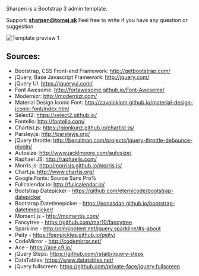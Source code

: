 Sharpen is a Bootstrap 3 admin template.

Support: **sharpen@tomaj.sk**
Feel free to write if you have any question or suggestion

![Template preview 1](http://sharpen.tomaj.sk/618-site-preview.jpg)

Sources:
----------

- Bootstrap, CSS Front-end Framework: http://getbootstrap.com/
- jQuery, Base Javascript Framework: http://jquery.com/
- jQuery UI: https://jqueryui.com/
- Font Awesome: http://fortawesome.github.io/Font-Awesome/
- Modernizr: http://modernizr.com/
- Material Design Iconic Font: http://zavoloklom.github.io/material-design-iconic-font/index.html
- Select2: https://select2.github.io/
- Fontello: http://fontello.com/
- Chartist.js: https://gionkunz.github.io/chartist-js/
- Parsley.js: http://parsleyjs.org/
- jQuery throttle: http://benalman.com/projects/jquery-throttle-debounce-plugin/
- Autosize: http://www.jacklmoore.com/autosize/
- Raphael JS: http://raphaeljs.com/
- Morris.js: http://morrisjs.github.io/morris.js/
- Chart.js: http://www.chartjs.org/
- Google Fonts: Source Sans Pro%
- Fullcalendar.io: http://fullcalendar.io/
- Bootstrap Datepicker - https://github.com/eternicode/bootstrap-datepicker
- Bootstrap Datetimepicker - https://eonasdan.github.io/bootstrap-datetimepicker/
- Moment.js - http://momentjs.com/
- Fancytree - https://github.com/mar10/fancytree
- Sparkline - http://omnipotent.net/jquery.sparkline/#s-about
- Peity - https://benpickles.github.io/peity/
- CodeMirror - http://codemirror.net/
- Ace - https://ace.c9.io/
- jQuery Steps: https://github.com/rstaib/jquery-steps
- DataTables: https://www.datatables.net/
- jQuery.fullscreen: https://github.com/private-face/jquery.fullscreen

